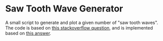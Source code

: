 # Saw Tooth Wave Generator
A small script to generate and plot a given number of "saw tooth waves".
The code is based on [this stackoverflow question](https://math.stackexchange.com/q/2430564/695640), and is implemented based on [this answer](https://math.stackexchange.com/a/2431811/695640).